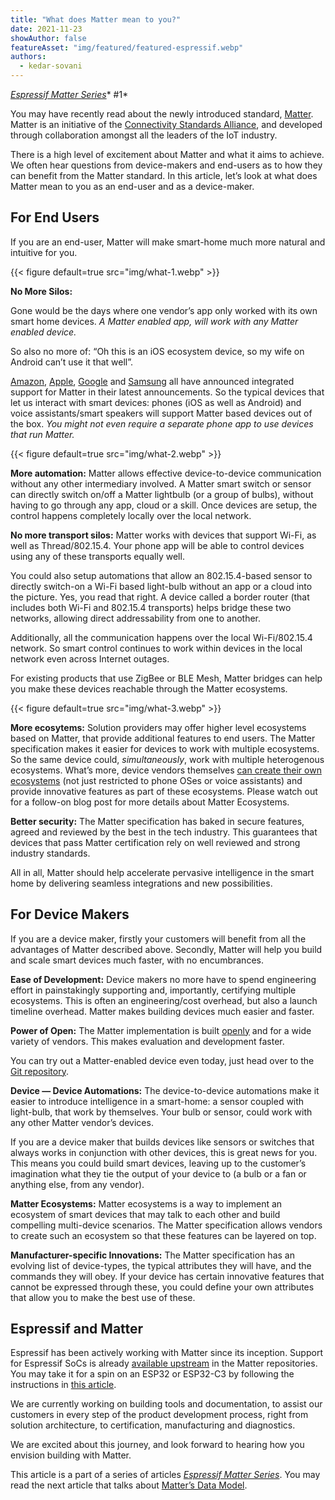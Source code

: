 ```yaml
---
title: "What does Matter mean to you?"
date: 2021-11-23
showAuthor: false
featureAsset: "img/featured/featured-espressif.webp"
authors:
  - kedar-sovani
---
```

[*Espressif Matter Series*](/matter-38ccf1d60bcd)* #1*

You may have recently read about the newly introduced standard, [Matter](/blog/announcing-matter-previously-chip-on-esp32). Matter is an initiative of the [Connectivity Standards Alliance](http://csa-iot.org/), and developed through collaboration amongst all the leaders of the IoT industry.

There is a high level of excitement about Matter and what it aims to achieve. We often hear questions from device-makers and end-users as to how they can benefit from the Matter standard. In this article, let’s look at what does Matter mean to you as an end-user and as a device-maker.

## For End Users

If you are an end-user, Matter will make smart-home much more natural and intuitive for you.

{{< figure
    default=true
    src="img/what-1.webp"
    >}}

__No More Silos:__ 

Gone would be the days where one vendor’s app only worked with its own smart home devices. *A Matter enabled app, will work with any Matter enabled device.*

So also no more of: “Oh this is an iOS ecosystem device, so my wife on Android can’t use it that well”.

[Amazon](https://developer.amazon.com/en-US/alexa/matter), [Apple](https://developer.apple.com/videos/play/wwdc2021/10298/), [Google](https://blog.google/products/google-nest/four-google-smart-home-updates-matter/) and [Samsung](https://news.samsung.com/global/samsung-smartthings-integrates-matter-into-ecosystem-bringing-matter-device-control-to-multiple-samsung-products) all have announced integrated support for Matter in their latest announcements. So the typical devices that let us interact with smart devices: phones (iOS as well as Android) and voice assistants/smart speakers will support Matter based devices out of the box. *You might not even require a separate phone app to use devices that run Matter.*

{{< figure
    default=true
    src="img/what-2.webp"
    >}}

__More automation:__  Matter allows effective device-to-device communication without any other intermediary involved. A Matter smart switch or sensor can directly switch on/off a Matter lightbulb (or a group of bulbs), without having to go through any app, cloud or a skill. Once devices are setup, the control happens completely locally over the local network.

__No more transport silos:__ Matter works with devices that support Wi-Fi, as well as Thread/802.15.4. Your phone app will be able to control devices using any of these transports equally well.

You could also setup automations that allow an 802.15.4-based sensor to directly switch-on a Wi-Fi based light-bulb without an app or a cloud into the picture. Yes, you read that right. A device called a border router (that includes both Wi-Fi and 802.15.4 transports) helps bridge these two networks, allowing direct addressability from one to another.

Additionally, all the communication happens over the local Wi-Fi/802.15.4 network. So smart control continues to work within devices in the local network even across Internet outages.

For existing products that use ZigBee or BLE Mesh, Matter bridges can help you make these devices reachable through the Matter ecosystems.

{{< figure
    default=true
    src="img/what-3.webp"
    >}}

__More ecosytems:__  Solution providers may offer higher level ecosystems based on Matter, that provide additional features to end users. The Matter specification makes it easier for devices to work with multiple ecosystems. So the same device could, *simultaneously*, work with multiple heterogenous ecosystems. What’s more, device vendors themselves [can create their own ecosystems](/matter-multi-admin-identifiers-and-fabrics-a291371af365) (not just restricted to phone OSes or voice assistants) and provide innovative features as part of these ecosystems. Please watch out for a follow-on blog post for more details about Matter Ecosystems.

__Better security:__ The Matter specification has baked in secure features, agreed and reviewed by the best in the tech industry. This guarantees that devices that pass Matter certification rely on well reviewed and strong industry standards.

All in all, Matter should help accelerate pervasive intelligence in the smart home by delivering seamless integrations and new possibilities.

## For Device Makers

If you are a device maker, firstly your customers will benefit from all the advantages of Matter described above. Secondly, Matter will help you build and scale smart devices much faster, with no encumbrances.

__Ease of Development:__ Device makers no more have to spend engineering effort in painstakingly supporting and, importantly, certifying multiple ecosystems. This is often an engineering/cost overhead, but also a launch timeline overhead. Matter makes building devices much easier and faster.

__Power of Open:__  The Matter implementation is built [openly](https://github.com/project-chip/connectedhomeip) and for a wide variety of vendors. This makes evaluation and development faster.

You can try out a Matter-enabled device even today, just head over to the [Git repository](https://github.com/project-chip/connectedhomeip/tree/master/examples/all-clusters-app/esp32).

__Device — Device Automations:__  The device-to-device automations make it easier to introduce intelligence in a smart-home: a sensor coupled with light-bulb, that work by themselves. Your bulb or sensor, could work with any other Matter vendor’s devices.

If you are a device maker that builds devices like sensors or switches that always works in conjunction with other devices, this is great news for you. This means you could build smart devices, leaving up to the customer’s imagination what they tie the output of your device to (a bulb or a fan or anything else, from any vendor).

__Matter Ecosystems:__  Matter ecosystems is a way to implement an ecosystem of smart devices that may talk to each other and build compelling multi-device scenarios. The Matter specification allows vendors to create such an ecosystem so that these features can be layered on top.

__Manufacturer-specific Innovations:__  The Matter specification has an evolving list of device-types, the typical attributes they will have, and the commands they will obey. If your device has certain innovative features that cannot be expressed through these, you could define your own attributes that allow you to make the best use of these.

## Espressif and Matter

Espressif has been actively working with Matter since its inception. Support for Espressif SoCs is already [available upstream](https://github.com/project-chip/connectedhomeip/tree/master/examples/all-clusters-app/esp32) in the Matter repositories. You may take it for a spin on an ESP32 or ESP32-C3 by following the instructions in [this article](/announcing-matter-previously-chip-on-esp32-84164316c0e3#gettingstarted).

We are currently working on building tools and documentation, to assist our customers in every step of the product development process, right from solution architecture, to certification, manufacturing and diagnostics.

We are excited about this journey, and look forward to hearing how you envision building with Matter.

This article is a part of a series of articles [*Espressif Matter Series*](/matter-38ccf1d60bcd). You may read the next article that talks about [Matter’s Data Model](/matter-clusters-attributes-commands-82b8ec1640a0).
